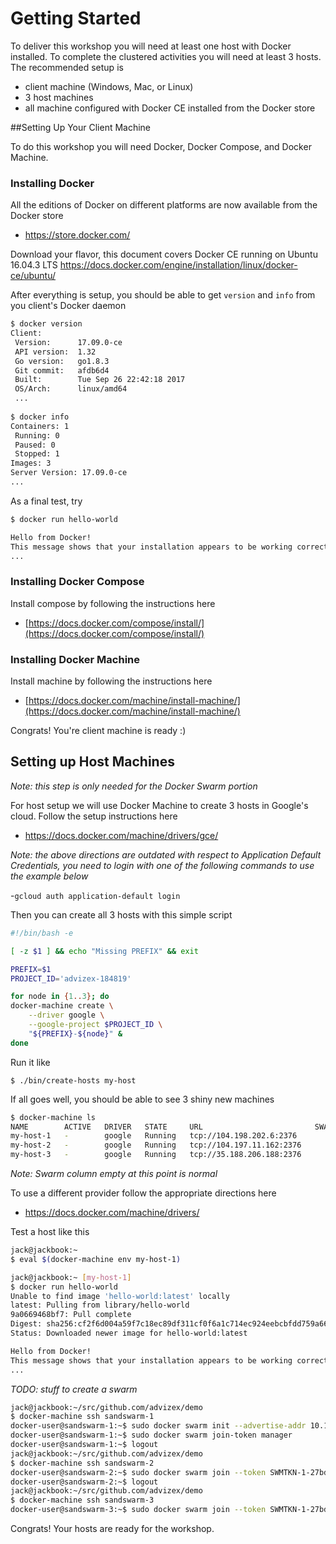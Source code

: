 # Getting Started

To deliver this workshop you will need at least one host with Docker installed.  To complete the clustered activities you will need at least 3 hosts.  The recommended setup is

- client machine (Windows, Mac, or Linux)
- 3 host machines
- all machine configured with Docker CE installed from the Docker store

##Setting Up Your Client Machine

To do this workshop you will need Docker, Docker Compose, and Docker Machine.

### Installing Docker

All the editions of Docker on different platforms are now available from the Docker store

- https://store.docker.com/

Download your flavor, this document covers Docker CE running on Ubuntu 16.04.3 LTS https://docs.docker.com/engine/installation/linux/docker-ce/ubuntu/

After everything is setup, you should be able to get `version` and `info` from you client's Docker daemon

```bash
$ docker version
Client:
 Version:      17.09.0-ce
 API version:  1.32
 Go version:   go1.8.3
 Git commit:   afdb6d4
 Built:        Tue Sep 26 22:42:18 2017
 OS/Arch:      linux/amd64
 ...
 
$ docker info
Containers: 1
 Running: 0
 Paused: 0
 Stopped: 1
Images: 3
Server Version: 17.09.0-ce
...
```

As a final test, try

```bash
$ docker run hello-world

Hello from Docker!
This message shows that your installation appears to be working correctly.
...
```

### Installing Docker Compose

Install compose by following the instructions here

- [https://docs.docker.com/compose/install/](https://docs.docker.com/compose/install/)

### Installing Docker Machine

Install machine by following the instructions here

- [https://docs.docker.com/machine/install-machine/](https://docs.docker.com/machine/install-machine/)

Congrats! You're client machine is ready :)

## Setting up Host Machines

_Note: this step is only needed for the Docker Swarm portion_

For host setup we will use Docker Machine to create 3 hosts in Google's cloud.  Follow the setup instructions here

- https://docs.docker.com/machine/drivers/gce/

_Note: the above directions are outdated with respect to Application Default Credentials, you need to login with one of the following commands to use the example below_

-`gcloud auth application-default login`

Then you can create all 3 hosts with this simple script

```bash
#!/bin/bash -e

[ -z $1 ] && echo "Missing PREFIX" && exit

PREFIX=$1
PROJECT_ID='advizex-184819'

for node in {1..3}; do
docker-machine create \
    --driver google \
    --google-project $PROJECT_ID \
    "${PREFIX}-${node}" &
done
```

Run it like

```
$ ./bin/create-hosts my-host
```

If all goes well, you should be able to see 3 shiny new machines

```bash
$ docker-machine ls
NAME        ACTIVE   DRIVER   STATE     URL                         SWARM   DOCKER        ERRORS
my-host-1   -        google   Running   tcp://104.198.202.6:2376            v17.10.0-ce   
my-host-2   -        google   Running   tcp://104.197.11.162:2376           v17.10.0-ce   
my-host-3   -        google   Running   tcp://35.188.206.188:2376           v17.10.0-ce   
```

_Note: Swarm column empty at this point is normal_

To use a different provider follow the appropriate directions here

- https://docs.docker.com/machine/drivers/

Test a host like this

```bash
jack@jackbook:~ 
$ eval $(docker-machine env my-host-1)

jack@jackbook:~ [my-host-1]
$ docker run hello-world
Unable to find image 'hello-world:latest' locally
latest: Pulling from library/hello-world
9a0669468bf7: Pull complete 
Digest: sha256:cf2f6d004a59f7c18ec89df311cf0f6a1c714ec924eebcbfdd759a669b90e711
Status: Downloaded newer image for hello-world:latest

Hello from Docker!
This message shows that your installation appears to be working correctly.
...
```
*TODO: stuff to create a swarm*

```bash
jack@jackbook:~/src/github.com/advizex/demo
$ docker-machine ssh sandswarm-1
docker-user@sandswarm-1:~$ sudo docker swarm init --advertise-addr 10.128.0.3
docker-user@sandswarm-1:~$ sudo docker swarm join-token manager
docker-user@sandswarm-1:~$ logout
jack@jackbook:~/src/github.com/advizex/demo
$ docker-machine ssh sandswarm-2
docker-user@sandswarm-2:~$ sudo docker swarm join --token SWMTKN-1-27bd26v6qk0omg8atlvt23x0vw5ajpwpkiicj1memd8swct4x6-4exvvgd3mbzymdn9got5l4aqw 10.128.0.3:2377
docker-user@sandswarm-2:~$ logout
jack@jackbook:~/src/github.com/advizex/demo
$ docker-machine ssh sandswarm-3
docker-user@sandswarm-3:~$ sudo docker swarm join --token SWMTKN-1-27bd26v6qk0omg8atlvt23x0vw5ajpwpkiicj1memd8swct4x6-4exvvgd3mbzymdn9got5l4aqw 10.128.0.3:2377
```

Congrats! Your hosts are ready for the workshop.

<script type="text/javascript" src="http://localhost:3000/a/KLgHeIVgN111rrUtAIf9iCT5l.js?rows=15" id="asciicast-KLgHeIVgN111rrUtAIf9iCT5l" async data-rows=15 data-autoplay=true></script>
